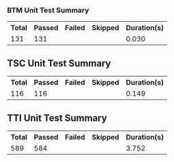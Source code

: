 <h3>BTM Unit Test Summary</h3>
<table><tr><th>Total</th><th>Passed</th><th>Failed</th><th>Skipped</th><th>Duration(s)</th></tr><tr><td>131</td><td>131</td><td><td><td>0.030</td></tr></table>
<h2>TSC Unit Test Summary</h2>
<table><tr><th>Total</th><th>Passed</th><th>Failed</th><th>Skipped</th><th>Duration(s)</th></tr><tr><td>116</td><td>116</td><td><td><td>0.149</td></tr></table>
<h2>TTI Unit Test Summary</h2>
<table><tr><th>Total</th><th>Passed</th><th>Failed</th><th>Skipped</th><th>Duration(s)</th></tr><tr><td>589</td><td>584</td><td><td><td>3.752</td></tr></table>
